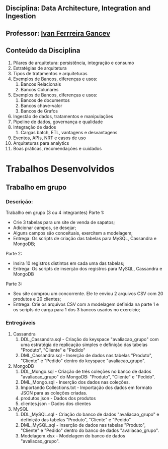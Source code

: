 ## Disciplina: Data Architecture, Integration and Ingestion

## Professor: [Ivan Ferrreira Gancev](https://www.linkedin.com/in/ivan-gancev-8571b017/)

## Conteúdo da Disciplina
1. Pilares de arquitetura: persistência, integração e consumo
2. Estratégias de arquitetura
3. Tipos de tratamentos e arquiteturas
4. Exemplos de Bancos, diferenças e usos:
   1. Bancos Relacionais
   2. Bancos Colunares
5. Exemplos de Bancos, diferenças e usos:
   1. Bancos de documentos
   2. Bancos chave-valor
   3. Bancos de Grafos
6. Ingestão de dados, tratamentos e manipulações
7. Pipeline de dados, governança e qualidade
8. Integração de dados
   1. Cargas batch, ETL, vantagens e desvantagens
9.  Eventos, APIs, NRT e casos de uso
10. Arquiteturas para analytics
11. Boas práticas, recomendações e cuidados

# Trabalhos Desenvolvidos
## Trabalho em grupo
### Descrição:
Trabalho em grupo (3 ou 4 integrantes)
Parte 1:
- Crie 3 tabelas para um site de venda de sapatos;
- Adicionar campos, se desejar;
- Alguns campos são conceituais, exercitem a modelagem;
- Entrega: Os scripts de criação das tabelas para MySQL, Cassandra e MongoDB;

Parte 2:
- Insira 10 registros distintos em cada uma das tabelas;
- Entrega: Os scripts de inserção dos registros para MySQL, Cassandra e MongoDB

Parte 3:
- Seu site comprou um concorrente. Ele te enviou 2 arquivos CSV com 20 produtos e 20 clientes;
- Entrega: Crie os arquivos CSV com a modelagem definida na parte 1 e os scripts de carga para 1 dos 3 bancos usados no exercício;

### Entregáveis
1. Cassandra
   1. DDL_Cassandra.sql - Criação do keyspace "avaliacao_grupo" com uma estratégia de replicação simples e definição das tabelas "Produto", "Cliente" e "Pedido"
   2. DML_Cassandra.sql - Inserção de dados nas tabelas "Produto", "Cliente" e "Pedido" dentro do keyspace "avaliacao_grupo".
2. MongoDB
   1. DDL_Mongo.sql - Criação de três coleções no banco de dados "avaliacao_grupo" do MongoDB: "Produto", "Cliente" e "Pedido".
   2. DML_Mongo.sql - Inserção dos dados nas coleções.
   3. Importando Collections.txt - Importação dos dados em formato JSON para as coleções criadas.
   4. produtos.json - Dados dos produtos
   5. clientes.json - Dados dos clientes
3. MySQL
   1. DDL_MySQL.sql - Criação do banco de dados "avaliacao_grupo" e definição das tabelas "Produto", "Cliente" e "Pedido"
   2. DML_MySQL.sql - Inserção de dados nas tabelas "Produto", "Cliente" e "Pedido" dentro do banco de dados "avaliacao_grupo".
   3. Modelagem.xlsx - Modelagem do banco de dados "avaliacao_grupo".
